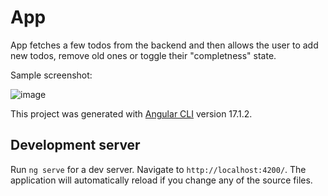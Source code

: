 # App

App fetches a few todos from the backend and then allows the user to add new todos, remove old ones or toggle their "completness" state.

Sample screenshot:

![image](https://github.com/mateusz-chochol/angular-todo-app/assets/44945476/5bdb3bd6-18ee-41cf-90fd-a7cd98696c2a)


This project was generated with [Angular CLI](https://github.com/angular/angular-cli) version 17.1.2.

## Development server

Run `ng serve` for a dev server. Navigate to `http://localhost:4200/`. The application will automatically reload if you change any of the source files.
